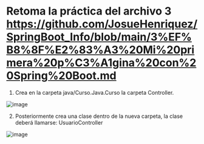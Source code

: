 # Retoma la práctica del archivo 3 https://github.com/JosueHenriquez/SpringBoot_Info/blob/main/3%EF%B8%8F%E2%83%A3%20Mi%20primera%20p%C3%A1gina%20con%20Spring%20Boot.md
  
  1. Crea en la carpeta java/Curso.Java.Curso la carpeta Controller.

![image](https://github.com/user-attachments/assets/e336ee3d-b008-440b-bb07-c04d948bd758)
   
  2. Posteriormente crea una clase dentro de la nueva carpeta, la clase deberá llamarse: UsuarioController
  
![image](https://github.com/user-attachments/assets/f1cc4d1d-0a16-43fa-8987-a603d437d2f9)
